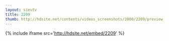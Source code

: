 ```yaml
---
layout: sieutv
title: 2209
thumb: http://hdsite.net/contents/videos_screenshots/2000/2209/preview_360p.mp4.jpg
---
```

{% include iframe src='http://hdsite.net/embed/2209' %}
 

